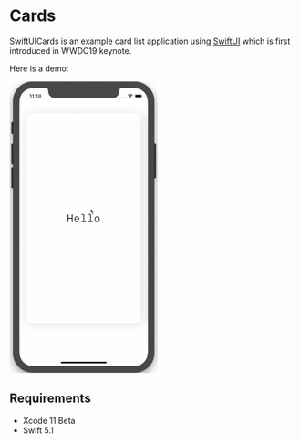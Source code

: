 # Cards

SwiftUICards is an example card list application using [SwiftUI](https://developer.apple.com/xcode/swiftui/) which is first introduced in WWDC19 keynote.

Here is a demo:

![cards demo gif](/demo/small_cards.gif)

## Requirements

* Xcode 11 Beta
* Swift 5.1
